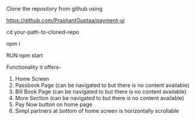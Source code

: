 Clone the repository from github using 

https://github.com/PrashantGuptaa/payment-ui

cd your-path-to-cloned-repo

npm i

RUN npm start


Functionality it offers-

1. Home Screen
2. Passbook Page (can be navigated to but there is no content available)
3. Bill Book Page (can be navigated to but there is no content available)
4. More Section (can be navigated to but there is no content available)
5. Pay Now button on home page
6. Simpl partners at bottom of home screen is horizontally scrollable

